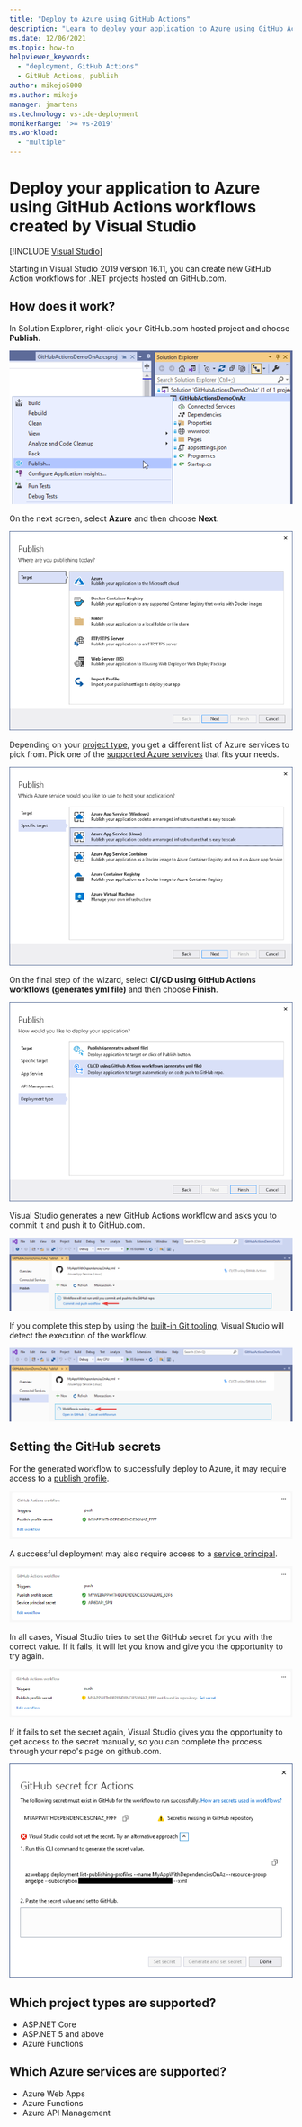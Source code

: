 ```yaml
---
title: "Deploy to Azure using GitHub Actions"
description: "Learn to deploy your application to Azure using GitHub Actions workflows created by Visual Studio"
ms.date: 12/06/2021
ms.topic: how-to
helpviewer_keywords:
  - "deployment, GitHub Actions"
  - GitHub Actions, publish
author: mikejo5000
ms.author: mikejo
manager: jmartens
ms.technology: vs-ide-deployment
monikerRange: '>= vs-2019'
ms.workload:
  - "multiple"
---
```

# Deploy your application to Azure using GitHub Actions workflows created by Visual Studio

 [!INCLUDE [Visual Studio](~/includes/applies-to-version/vs-not-mac.md)]

Starting in Visual Studio 2019 version 16.11, you can create new GitHub Action workflows for .NET projects hosted on GitHub.com.

## How does it work?

In Solution Explorer, right-click your GitHub.com hosted project and choose **Publish**.

![right-click > Publish](./media/solution-explorer-publish.png)

On the next screen, select **Azure** and then choose **Next**.

![select Azure](./media/wizard-azure.png)

Depending on your [project type](#which-project-types-are-supported), you get a different list of Azure services to pick from. Pick one of the [supported Azure services](#which-azure-services-are-supported) that fits your needs.

![select the appropriate Azure service for your project](./media/wizard-pick-azure-service.png)

On the final step of the wizard, select **CI/CD using GitHub Actions workflows (generates yml file)** and then choose **Finish**.

![CI/CD using GitHub Actions workflows (generates yml file)](./media/wizard-final-step.png)

Visual Studio generates a new GitHub Actions workflow and asks you to commit it and push it to GitHub.com.

![commit and push](./media/summary-commit-and-push.png)

If you complete this step by using the [built-in Git tooling](../version-control/git-with-visual-studio.md?view=vs-2019&preserve-view=true#git-changes-window-in-visual-studio-2019), Visual Studio will detect the execution of the workflow.

![workflow is running](./media/summary-workflow-running.png)

## Setting the GitHub secrets

For the generated workflow to successfully deploy to Azure, it may require access to a [publish profile](/azure/app-service/deploy-github-actions?tabs=applevel#configure-the-github-secret).

![one github secret](./media/summary-one-github-secret.png)

A successful deployment may also require access to a [service principal](/azure/app-service/deploy-github-actions?tabs=userlevel#configure-the-github-secret).

![two github secrets](./media/summary-two-github-secrets.png)

In all cases, Visual Studio tries to set the GitHub secret for you with the correct value. If it fails, it will let you know and give you the opportunity to try again.

![github secret missing](./media/summary-one-github-secret-missing.png)

If it fails to set the secret again, Visual Studio gives you the opportunity to get access to the secret manually, so you can complete the process through your repo's page on github.com.

![set missing github secret](./media/summary-set-github-secret.png)

## Which project types are supported?

* ASP.NET Core
* ASP.NET 5 and above
* Azure Functions

## Which Azure services are supported?

* Azure Web Apps
* Azure Functions
* Azure API Management
